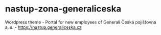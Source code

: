 # nastup-zona-generaliceska
Wordpress theme - Portal for new employees of Generali Česká pojišťovna a. s. - https://nastup.generaliceska.cz
